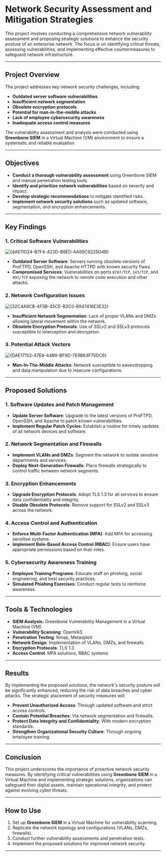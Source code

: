 # Network Security Assessment and Mitigation Strategies

This project involves conducting a comprehensive network vulnerability assessment and proposing strategic solutions to enhance the security posture of an enterprise network. The focus is on identifying critical threats, assessing vulnerabilities, and implementing effective countermeasures to safeguard network infrastructure.

---

## Project Overview

The project addresses key network security challenges, including:

- **Outdated server software vulnerabilities**
- **Insufficient network segmentation**
- **Obsolete encryption protocols**
- **Potential for man-in-the-middle attacks**
- **Lack of employee cybersecurity awareness**
- **Inadequate access control measures**

The vulnerability assessment and analysis were conducted using **Greenbone SIEM** in a Virtual Machine (VM) environment to ensure a systematic and reliable evaluation.

---

## Objectives

- **Conduct a thorough vulnerability assessment** using Greenbone SIEM and manual penetration testing tools.
- **Identify and prioritize network vulnerabilities** based on severity and impact.
- **Develop strategic recommendations** to mitigate identified risks.
- **Implement network security solutions** such as updated software, segmentation, and encryption enhancements.

---

## Key Findings

### 1. Critical Software Vulnerabilities
![{4AE11D24-B7F4-423D-B8ED-AA59C9225D4B}](https://github.com/user-attachments/assets/e2bb7047-59b8-4c45-94d8-617bd3c26e25)

- **Outdated Server Software**: Servers running obsolete versions of ProFTPD, OpenSSH, and Apache HTTPD with known security flaws.
- **Compromised Services**: Vulnerabilities on ports `8787/TCP`, `143/TCP`, and `993/TCP` exposing the network to remote code execution and other attacks.

### 2. Network Configuration Issues
![{32C4A9CB-4F5B-45CE-B3C0-8947416E3E32}](https://github.com/user-attachments/assets/cddd0596-1235-4017-8ae8-b5dbe40c7732)

- **Insufficient Network Segmentation**: Lack of proper VLANs and DMZs allowing lateral movement within the network.
- **Obsolete Encryption Protocols**: Use of SSLv2 and SSLv3 protocols susceptible to interception and decryption.

### 3. Potential Attack Vectors
![{DAE17153-47E8-44B9-BF9D-7E9B63F75DC6}](https://github.com/user-attachments/assets/18b36ef8-42ec-4b74-affb-ebe2d0cfd772)

- **Man-In-The-Middle Attacks**: Network susceptible to eavesdropping and data manipulation due to insecure configurations.

---

## Proposed Solutions

### 1. Software Updates and Patch Management

- **Update Server Software**: Upgrade to the latest versions of ProFTPD, OpenSSH, and Apache to patch known vulnerabilities.
- **Implement Regular Patch Cycles**: Establish a routine for timely updates of all network devices and software.

### 2. Network Segmentation and Firewalls

- **Implement VLANs and DMZs**: Segment the network to isolate sensitive departments and services.
- **Deploy Next-Generation Firewalls**: Place firewalls strategically to control traffic between network segments.

### 3. Encryption Enhancements

- **Upgrade Encryption Protocols**: Adopt TLS 1.3 for all services to ensure data confidentiality and integrity.
- **Disable Obsolete Protocols**: Remove support for SSLv2 and SSLv3 across the network.

### 4. Access Control and Authentication

- **Enforce Multi-Factor Authentication (MFA)**: Add MFA for accessing sensitive systems.
- **Implement Role-Based Access Control (RBAC)**: Ensure users have appropriate permissions based on their roles.

### 5. Cybersecurity Awareness Training

- **Employee Training Programs**: Educate staff on phishing, social engineering, and best security practices.
- **Simulated Phishing Exercises**: Conduct regular tests to reinforce awareness.

---

## Tools & Technologies

- **SIEM Analysis**: Greenbone Vulnerability Management in a Virtual Machine (VM)
- **Vulnerability Scanning**: OpenVAS
- **Penetration Testing**: Nmap, Metasploit
- **Network Design**: Implementation of VLANs, DMZs, and firewalls
- **Encryption Protocols**: TLS 1.3
- **Access Control**: MFA solutions, RBAC systems

---

## Results

By implementing the proposed solutions, the network's security posture will be significantly enhanced, reducing the risk of data breaches and cyber attacks. The strategic placement of security measures will:

- **Prevent Unauthorized Access**: Through updated software and strict access controls.
- **Contain Potential Breaches**: Via network segmentation and firewalls.
- **Protect Data Integrity and Confidentiality**: With modern encryption standards.
- **Strengthen Organizational Security Culture**: Through ongoing employee training.

---

## Conclusion

This project underscores the importance of proactive network security measures. By identifying critical vulnerabilities using **Greenbone SIEM** in a Virtual Machine and implementing strategic solutions, organizations can safeguard their digital assets, maintain operational integrity, and protect against evolving cyber threats.

---

## How to Use

1. Set up **Greenbone SIEM** in a Virtual Machine for vulnerability scanning.
2. Replicate the network topology and configurations (VLANs, DMZs, firewalls).
3. Conduct further vulnerability assessments and penetration tests.
4. Implement the proposed solutions for improved network security.

---


